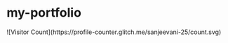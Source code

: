 # my-portfolio

<!-->![Visitor Count](https://profile-counter.glitch.me/sanjeevani-25/count.svg)<!-->
